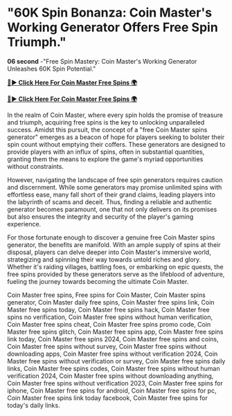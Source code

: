 # "60K Spin Bonanza: Coin Master's Working Generator Offers Free Spin Triumph."


**06 second** -"Free Spin Mastery: Coin Master's Working Generator Unleashes 60K Spin Potential."


[**🔴► Click Here For Coin Master Free Spins 🌍**](https://jimaddadel.github.io/Coin)

[**🔴► Click Here For Coin Master Free Spins 🌍**](https://jimaddadel.github.io/Coin)
 

In the realm of Coin Master, where every spin holds the promise of treasure and triumph, acquiring free spins is the key to unlocking unparalleled success. Amidst this pursuit, the concept of a "free Coin Master spins generator" emerges as a beacon of hope for players seeking to bolster their spin count without emptying their coffers. These generators are designed to provide players with an influx of spins, often in substantial quantities, granting them the means to explore the game's myriad opportunities without constraints.

However, navigating the landscape of free spin generators requires caution and discernment. While some generators may promise unlimited spins with effortless ease, many fall short of their grand claims, leading players into the labyrinth of scams and deceit. Thus, finding a reliable and authentic generator becomes paramount, one that not only delivers on its promises but also ensures the integrity and security of the player's gaming experience.

For those fortunate enough to discover a genuine free Coin Master spins generator, the benefits are manifold. With an ample supply of spins at their disposal, players can delve deeper into Coin Master's immersive world, strategizing and spinning their way towards untold riches and glory. Whether it's raiding villages, battling foes, or embarking on epic quests, the free spins provided by these generators serve as the lifeblood of adventure, fueling the journey towards becoming the ultimate Coin Master.

Coin Master free spins, Free spins for Coin Master, Coin Master spins generator, Coin Master daily free spins, Coin Master free spins link, Coin Master free spins today, Coin Master free spins hack, Coin Master free spins no verification, Coin Master free spins without human verification, Coin Master free spins cheat, Coin Master free spins promo code, Coin Master free spins glitch, Coin Master free spins app, Coin Master free spins link today, Coin Master free spins 2024, Coin Master free spins and coins, Coin Master free spins without survey, Coin Master free spins without downloading apps, Coin Master free spins without verification 2024, Coin Master free spins without verification or survey, Coin Master free spins daily links, Coin Master free spins codes, Coin Master free spins without human verification 2024, Coin Master free spins without downloading anything, Coin Master free spins without verification 2023, Coin Master free spins for iphone, Coin Master free spins for android, Coin Master free spins for pc, Coin Master free spins link today facebook, Coin Master free spins for today's daily links.
